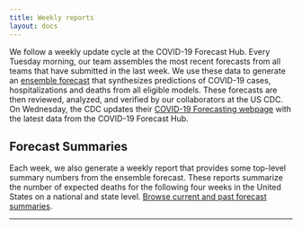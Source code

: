```yaml
---
title: Weekly reports
layout: docs
---
```


We follow a weekly update cycle at the COVID-19 Forecast Hub. Every Tuesday morning, our team assembles the most recent forecasts from all teams that have submitted in the last week. We use these data to generate an <a href="https://covid19forecasthub.org/doc/ensemble/" target="_blank">ensemble forecast</a> that synthesizes predictions of COVID-19 cases, hospitalizations and deaths from all eligible models. These forecasts are then reviewed, analyzed, and verified by our collaborators at the US CDC. On Wednesday, the CDC updates their <a href="https://www.cdc.gov/coronavirus/2019-ncov/covid-data/mathematical-modeling.html" target="_blank">COVID-19 Forecasting webpage</a> with the latest data from the COVID-19 Forecast Hub.

## Forecast Summaries
Each week, we also generate a weekly report that provides some top-level summary numbers from the ensemble forecast. These reports summarize the number of expected deaths for the following four weeks in the United States on a national and state level. <a href="https://covid19forecasthub.org/reports/single_page.html" target="_blank">Browse current and past forecast summaries</a>.

***
